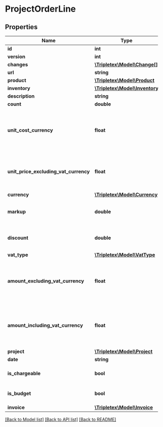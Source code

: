 # ProjectOrderLine

## Properties
Name | Type | Description | Notes
------------ | ------------- | ------------- | -------------
**id** | **int** |  | [optional] 
**version** | **int** |  | [optional] 
**changes** | [**\Tripletex\Model\Change[]**](Change.md) |  | [optional] 
**url** | **string** |  | [optional] 
**product** | [**\Tripletex\Model\Product**](Product.md) |  | [optional] 
**inventory** | [**\Tripletex\Model\Inventory**](Inventory.md) |  | [optional] 
**description** | **string** |  | [optional] 
**count** | **double** |  | [optional] 
**unit_cost_currency** | **float** | Unit price purchase (cost) excluding VAT in the order&#x27;s currency | [optional] 
**unit_price_excluding_vat_currency** | **float** | Unit price of purchase excluding VAT in the order&#x27;s currency | [optional] 
**currency** | [**\Tripletex\Model\Currency**](Currency.md) |  | [optional] 
**markup** | **double** | Markup given as a percentage (%) | [optional] 
**discount** | **double** | Discount given as a percentage (%) | [optional] 
**vat_type** | [**\Tripletex\Model\VatType**](VatType.md) |  | [optional] 
**amount_excluding_vat_currency** | **float** | Total amount on order line excluding VAT in the order&#x27;s currency | [optional] 
**amount_including_vat_currency** | **float** | Total amount on order line including VAT in the order&#x27;s currency | [optional] 
**project** | [**\Tripletex\Model\Project**](Project.md) |  | 
**date** | **string** |  | 
**is_chargeable** | **bool** |  | [optional] [default to false]
**is_budget** | **bool** |  | [optional] [default to false]
**invoice** | [**\Tripletex\Model\Invoice**](Invoice.md) |  | [optional] 

[[Back to Model list]](../../README.md#documentation-for-models) [[Back to API list]](../../README.md#documentation-for-api-endpoints) [[Back to README]](../../README.md)

